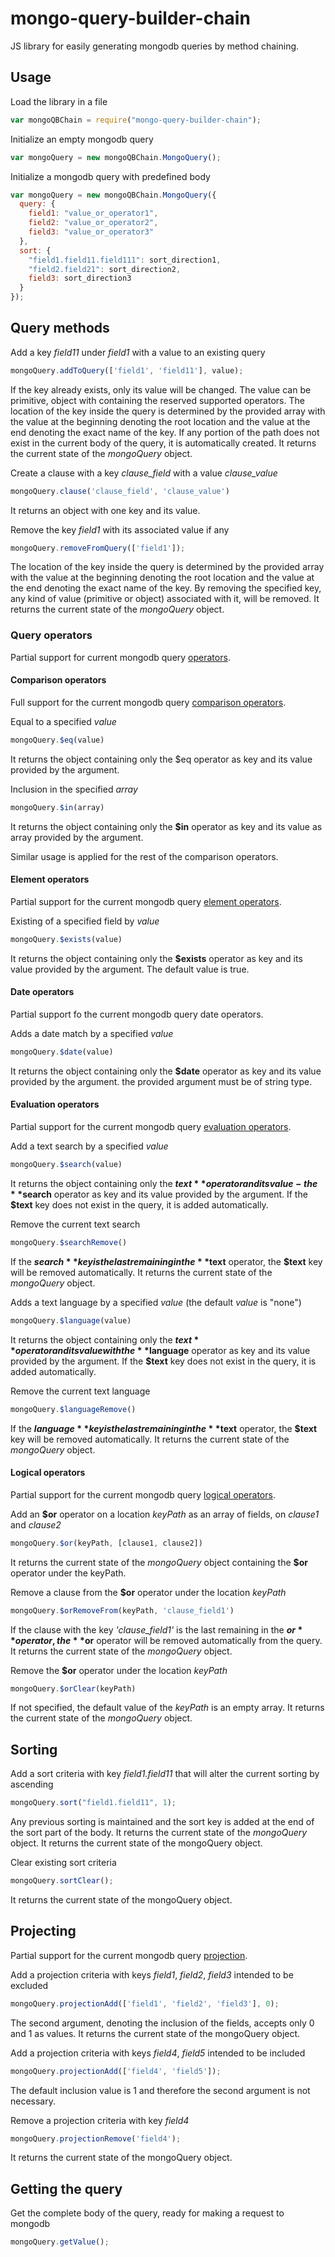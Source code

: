 # mongo-query-builder-chain

JS library for easily generating mongodb queries by method chaining.

## Usage

Load the library in a file
```javascript
var mongoQBChain = require("mongo-query-builder-chain");
```
Initialize an empty mongodb query
```javascript
var mongoQuery = new mongoQBChain.MongoQuery();
```
Initialize a mongodb query with predefined body
```javascript
var mongoQuery = new mongoQBChain.MongoQuery({
  query: {
    field1: "value_or_operator1",
    field2: "value_or_operator2",
    field3: "value_or_operator3"
  },
  sort: {
    "field1.field11.field111": sort_direction1,
    "field2.field21": sort_direction2,
    field3: sort_direction3
  }
});
```

## Query methods

Add a key _field11_ under _field1_ with a value to an existing query
```javascript
mongoQuery.addToQuery(['field1', 'field11'], value);
```
If the key already exists, only its value will be changed. The value can be primitive, object with containing the reserved supported operators. The location of the key inside the query is determined by the provided array with the value at the beginning denoting the root location and the value at the end denoting the exact name of the key. If any portion of the path does not exist in the current body of the query, it is automatically created. It returns the current state of the _mongoQuery_ object.

Create a clause with a key _clause_field_ with a value _clause_value_
```javascript
mongoQuery.clause('clause_field', 'clause_value')
```
It returns an object with one key and its value.

Remove the key _field1_ with its associated value if any
```javascript
mongoQuery.removeFromQuery(['field1']);
```
The location of the key inside the query is determined by the provided array with the value at the beginning denoting the root location and the value at the end denoting the exact name of the key. By removing the specified key, any kind of value (primitive or object) associated with it, will be removed.  It returns the current state of the _mongoQuery_ object.

### Query operators

Partial support for current mongodb query [operators](https://docs.mongodb.com/manual/reference/operator/query/).

#### Comparison operators

Full support for the current mongodb query [comparison operators](https://docs.mongodb.com/manual/reference/operator/query-comparison/).

Equal to a specified _value_
```javascript
mongoQuery.$eq(value)
```
It returns the object containing only the $eq operator as key and its value provided by the argument.

Inclusion in the specified _array_
```javascript
mongoQuery.$in(array)
```
It returns the object containing only the **$in** operator as key and its value as array provided by the argument.

Similar usage is applied for the rest of the comparison operators.

#### Element operators

Partial support for the current mongodb query [element operators](https://docs.mongodb.com/manual/reference/operator/query-element/).

Existing of a specified field by _value_
```javascript
mongoQuery.$exists(value)
```
It returns the object containing only the **$exists** operator as key and its value provided by the argument. The default value is true.

#### Date operators

Partial support fo the current mongodb query date operators.

Adds a date match by a specified _value_
```javascript
mongoQuery.$date(value)
```
It returns the object containing only the **$date** operator as key and its value provided by the argument. the provided argument must be of string type.

#### Evaluation operators

Partial support for the current mongodb query [evaluation operators](https://docs.mongodb.com/manual/reference/operator/query-evaluation/).

Add a text search by a specified _value_
```javascript
mongoQuery.$search(value)
```
It returns the object containing only the **$text** operator and its value - the **$search** operator as key and its value provided by the argument. If the **$text** key does not exist in the query, it is added automatically.

Remove the current text search
```javascript
mongoQuery.$searchRemove()
```
If the **$search** key is the last remaining in the **$text** operator, the **$text** key will be removed automatically. It returns the current state of the _mongoQuery_ object.

Adds a text language by a specified _value_ (the default _value_ is "none")
```javascript
mongoQuery.$language(value)
```
It returns the object containing only the **$text** operator and its value with the **$language** operator as key and its value provided by the argument. If the **$text** key does not exist in the query, it is added automatically.

Remove the current text language
```javascript
mongoQuery.$languageRemove()
```
If the **$language** key is the last remaining in the **$text** operator, the **$text** key will be removed automatically. It returns the current state of the _mongoQuery_ object.

#### Logical operators

Partial support for the current mongodb query [logical operators](https://docs.mongodb.com/manual/reference/operator/query-logical/).

Add an **$or** operator on a location _keyPath_ as an array of fields, on _clause1_ and _clause2_
```javascript
mongoQuery.$or(keyPath, [clause1, clause2])
```
It returns the current state of the _mongoQuery_ object containing the **$or** operator under the keyPath.

Remove a clause from the **$or** operator under the location _keyPath_
```javascript
mongoQuery.$orRemoveFrom(keyPath, 'clause_field1')
```
If the clause with the key _'clause_field1'_ is the last remaining in the **$or** operator, the **$or** operator will be removed automatically from the query. It returns the current state of the _mongoQuery_ object.

Remove the **$or** operator under the location _keyPath_
```javascript
mongoQuery.$orClear(keyPath)
```
If not specified, the default value of the _keyPath_ is an empty array. It returns the current state of the _mongoQuery_ object.

## Sorting

Add a sort criteria with key _field1.field11_ that will alter the current sorting by ascending
```javascript
mongoQuery.sort("field1.field11", 1);
```
Any previous sorting is maintained and the sort key is added at the end of the sort part of the body. It returns the current state of the _mongoQuery_ object. It returns the current state of the mongoQuery object. 

Clear existing sort criteria
```javascript
mongoQuery.sortClear();
```
It returns the current state of the mongoQuery object.

## Projecting

Partial support for the current mongodb query [projection](https://docs.mongodb.com/manual/reference/glossary/#term-projection).

Add a projection criteria with keys _field1_, _field2_, _field3_ intended to be excluded
```javascript
mongoQuery.projectionAdd(['field1', 'field2', 'field3'], 0);
```
The second argument, denoting the inclusion of the fields, accepts only 0 and 1 as values. It returns the current state of the mongoQuery object.

Add a projection criteria with keys _field4_, _field5_ intended to be included
```javascript
mongoQuery.projectionAdd(['field4', 'field5']);
```
The default inclusion value is 1 and therefore the second argument is not necessary.

Remove a projection criteria with key _field4_
```javascript
mongoQuery.projectionRemove('field4');
```
It returns the current state of the mongoQuery object.

## Getting the query

Get the complete body of the query, ready for making a request to mongodb
```javascript
mongoQuery.getValue();
```

